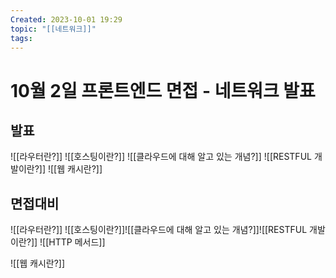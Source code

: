 ```yaml
---
Created: 2023-10-01 19:29
topic: "[[네트워크]]"
tags:
---
```

# 10월 2일 프론트엔드 면접 - 네트워크 발표
## 발표
![[라우터란?]]
![[호스팅이란?]]
![[클라우드에 대해 알고 있는 개념?]]
![[RESTFUL 개발이란?]]
![[웹 캐시란?]]

## 면접대비
![[라우터란?]]
![[호스팅이란?]]![[클라우드에 대해 알고 있는 개념?]]![[RESTFUL 개발이란?]]
![[HTTP 메서드]]

![[웹 캐시란?]]